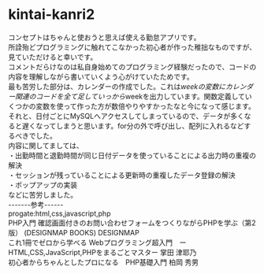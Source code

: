 # kintai-kanri2
コンセプトはちゃんと使おうと思えば使える勤怠アプリです。
<br>
所詮殆どプログラミングに触れてこなかった初心者が作った稚拙なものですが、見ていただけると幸いです。
<br>
コメントだらけなのは私自身始めてのプログラミング経験だったので、コードの内容を理解しながら書いていくよう心がけていたためです。
<br>
最も苦労した部分は、カレンダーの作成でした。これは$weekの変数にカレンダー関連のコードを全て足していっから$weekを出力しています。関数定義していくつかの変数を使って作った方が数倍やりやすかったなと今になって感じます。それと、日付ごとにMySQLへアクセスしてしまっているので、データが多くなると遅くなってしまうと思います。for分の外で呼び出し、配列に入れるなどするべきでした。
<br>
内容に関してましては、
<br>
・出勤時間と退勤時間が同じ日付データを使っていることによる出力時の重複の解決
<br>
・セッションが残っていることによる更新時の重複したデータ登録の解決
<br>
・ポップアップの実装
<br>
などに苦労しました。
<br>
-------参考------
<br>
progate:html,css,javascript,php
<br>
PHP入門 確認画面付きのお問い合わせフォームをつくりながらPHPを学ぶ（第2版） (DESIGNMAP BOOKS) DESIGNMAP
<br>
これ1冊でゼロから学べる Webプログラミング超入門　ーHTML,CSS,JavaScript,PHPをまるごとマスター 掌田 津耶乃
<br>
初心者からちゃんとしたプロになる　PHP基礎入門 柏岡 秀男
<br>

